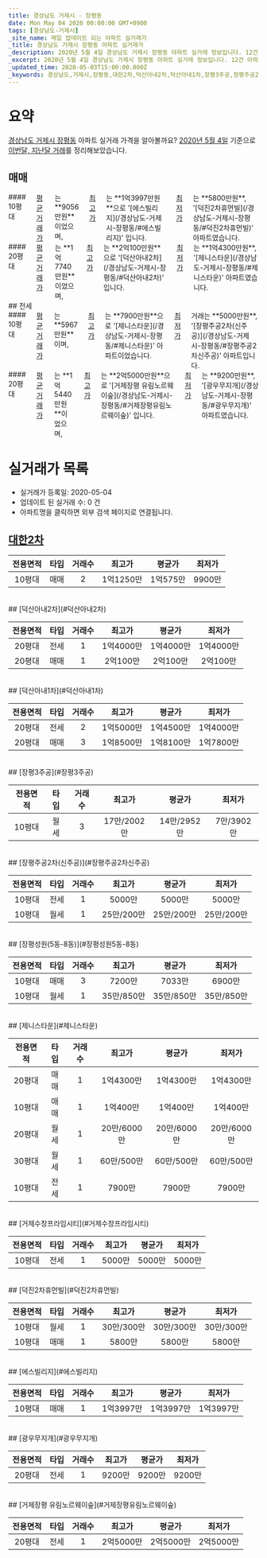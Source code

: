 ```yaml
---
title: 경상남도 거제시 - 장평동
date: Mon May 04 2020 00:00:00 GMT+0900
tags: [경상남도-거제시]
_site_name: 매일 업데이트 되는 아파트 실거래가
_title: 경상남도 거제시 장평동 아파트 실거래가
_description: 2020년 5월 4일 경상남도 거제시 장평동 아파트 실거래 정보입니다. 12건 아파트 정보가 있습니다.
_excerpt: 2020년 5월 4일 경상남도 거제시 장평동 아파트 실거래 정보입니다. 12건 아파트 정보가 있습니다.
_updated_time: 2020-05-03T15:00:00.000Z
_keywords: 경상남도,거제시,장평동,대한2차,덕산아내2차,덕산아내1차,장평3주공,장평주공2차(신주공),장평성원(5동-8동),제니스타운,거제수창프라임시티,덕진2차휴먼빌,에스빌리지,광우무지개,거제장평 유림노르웨이숲
---
```





# 요약
<ins>경상남도 거제시 장평동</ins> 아파트 실거래 가격을 알아볼까요? <ins>2020년 5월 4일</ins> 기준으로 <ins>이번달, 지난달 거래</ins>를 정리해보았습니다.

## 매매
<div class="container">
<div class="six columns" markdown="1">
#### 10평대
<ins>평균 거래가</ins>는 **9056만원**이었으며, <ins>최고가</ins>는 **1억3997만원**으로 '[에스빌리지](/경상남도-거제시-장평동/#에스빌리지)' 입니다. <ins>최저가</ins>는 **5800만원**, '[덕진2차휴먼빌](/경상남도-거제시-장평동/#덕진2차휴먼빌)' 아파트였습니다.
</div>
<div class="six columns" markdown="1">
#### 20평대
<ins>평균 거래가</ins>는 **1억7740만원**이었으며, <ins>최고가</ins>는 **2억100만원**으로 '[덕산아내2차](/경상남도-거제시-장평동/#덕산아내2차)' 입니다. <ins>최저가</ins>는 **1억4300만원**, '[제니스타운](/경상남도-거제시-장평동/#제니스타운)' 아파트였습니다.
</div>
</div>
## 전세
<div class="container">
<div class="six columns" markdown="1">
#### 10평대
<ins>평균 거래가</ins>는 **5967만원**이며, <ins>최고가</ins>는 **7900만원**으로 '[제니스타운](/경상남도-거제시-장평동/#제니스타운)' 아파트이었습니다. <ins>최저가</ins> 거래는 **5000만원**, '[장평주공2차(신주공)](/경상남도-거제시-장평동/#장평주공2차신주공)' 아파트입니다.
</div>
<div class="six columns" markdown="1">
#### 20평대
<ins>평균 거래가</ins>는 **1억5440만원**이었으며, <ins>최고가</ins>는 **2억5000만원**으로 '[거제장평 유림노르웨이숲](/경상남도-거제시-장평동/#거제장평유림노르웨이숲)' 입니다. <ins>최저가</ins>는 **9200만원**, '[광우무지개](/경상남도-거제시-장평동/#광우무지개)' 아파트였습니다.
</div>
</div>



# 실거래가 목록
- 실거래가 등록일: 2020-05-04
- 업데이트 된 실거래 수: 0 건
- 아파트명을 클릭하면 외부 검색 페이지로 연결됩니다.

## [대한2차](#대한2차)

|전용면적|타입|거래수|최고가|평균가|최저가|
|:---:|:---:|:---:|:---:|:---:|:---:|
|10평대|<span class="deal-type-1">매매</span>|2|1억1250만|1억575만|9900만|

<br/>
## [덕산아내2차](#덕산아내2차)

|전용면적|타입|거래수|최고가|평균가|최저가|
|:---:|:---:|:---:|:---:|:---:|:---:|
|20평대|<span class="deal-type-2">전세</span>|1|1억4000만|1억4000만|1억4000만|
|20평대|<span class="deal-type-1">매매</span>|1|2억100만|2억100만|2억100만|

<br/>
## [덕산아내1차](#덕산아내1차)

|전용면적|타입|거래수|최고가|평균가|최저가|
|:---:|:---:|:---:|:---:|:---:|:---:|
|20평대|<span class="deal-type-2">전세</span>|2|1억5000만|1억4500만|1억4000만|
|20평대|<span class="deal-type-1">매매</span>|3|1억8500만|1억8100만|1억7800만|

<br/>
## [장평3주공](#장평3주공)

|전용면적|타입|거래수|최고가|평균가|최저가|
|:---:|:---:|:---:|:---:|:---:|:---:|
|10평대|<span class="deal-type-3">월세</span>|3|17만/2002만|14만/2952만|7만/3902만|

<br/>
## [장평주공2차(신주공)](#장평주공2차신주공)

|전용면적|타입|거래수|최고가|평균가|최저가|
|:---:|:---:|:---:|:---:|:---:|:---:|
|10평대|<span class="deal-type-2">전세</span>|1|5000만|5000만|5000만|
|10평대|<span class="deal-type-3">월세</span>|1|25만/200만|25만/200만|25만/200만|

<br/>
## [장평성원(5동-8동)](#장평성원5동-8동)

|전용면적|타입|거래수|최고가|평균가|최저가|
|:---:|:---:|:---:|:---:|:---:|:---:|
|10평대|<span class="deal-type-1">매매</span>|3|7200만|7033만|6900만|
|10평대|<span class="deal-type-3">월세</span>|1|35만/850만|35만/850만|35만/850만|

<br/>
## [제니스타운](#제니스타운)

|전용면적|타입|거래수|최고가|평균가|최저가|
|:---:|:---:|:---:|:---:|:---:|:---:|
|20평대|<span class="deal-type-1">매매</span>|1|1억4300만|1억4300만|1억4300만|
|10평대|<span class="deal-type-1">매매</span>|1|1억400만|1억400만|1억400만|
|20평대|<span class="deal-type-3">월세</span>|1|20만/6000만|20만/6000만|20만/6000만|
|30평대|<span class="deal-type-3">월세</span>|1|60만/500만|60만/500만|60만/500만|
|10평대|<span class="deal-type-2">전세</span>|1|7900만|7900만|7900만|

<br/>
## [거제수창프라임시티](#거제수창프라임시티)

|전용면적|타입|거래수|최고가|평균가|최저가|
|:---:|:---:|:---:|:---:|:---:|:---:|
|10평대|<span class="deal-type-2">전세</span>|1|5000만|5000만|5000만|

<br/>
## [덕진2차휴먼빌](#덕진2차휴먼빌)

|전용면적|타입|거래수|최고가|평균가|최저가|
|:---:|:---:|:---:|:---:|:---:|:---:|
|10평대|<span class="deal-type-3">월세</span>|1|30만/300만|30만/300만|30만/300만|
|10평대|<span class="deal-type-1">매매</span>|1|5800만|5800만|5800만|

<br/>
## [에스빌리지](#에스빌리지)

|전용면적|타입|거래수|최고가|평균가|최저가|
|:---:|:---:|:---:|:---:|:---:|:---:|
|10평대|<span class="deal-type-1">매매</span>|1|1억3997만|1억3997만|1억3997만|

<br/>
## [광우무지개](#광우무지개)

|전용면적|타입|거래수|최고가|평균가|최저가|
|:---:|:---:|:---:|:---:|:---:|:---:|
|20평대|<span class="deal-type-2">전세</span>|1|9200만|9200만|9200만|

<br/>
## [거제장평 유림노르웨이숲](#거제장평유림노르웨이숲)

|전용면적|타입|거래수|최고가|평균가|최저가|
|:---:|:---:|:---:|:---:|:---:|:---:|
|20평대|<span class="deal-type-2">전세</span>|1|2억5000만|2억5000만|2억5000만|

<br/>



